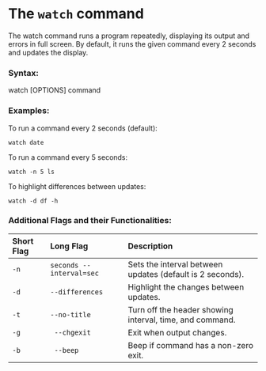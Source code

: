 # The `watch` command

The watch command runs a program repeatedly, displaying its output and errors in full screen. By default, it runs the given command every 2 seconds and updates the display.

### Syntax:
watch [OPTIONS] command

### Examples:

To run a command every 2 seconds (default):
```
watch date
```

To run a command every 5 seconds:
```
watch -n 5 ls
```

To highlight differences between updates:
```
watch -d df -h
```

### Additional Flags and their Functionalities:
|**Short Flag**   |**Long Flag**   |**Description**   |
|:---|:---|:---|
|`-n`| `seconds	--interval=sec `|	Sets the interval between updates (default is 2 seconds). |
|`-d`|`--differences`	|Highlight the changes between updates. |
|`-t`|`--no-title`|	Turn off the header showing interval, time, and command.|
|`-g`|`	--chgexit`|	Exit when output changes.|
|`-b`|`	--beep`|	Beep if command has a non-zero exit. | 
